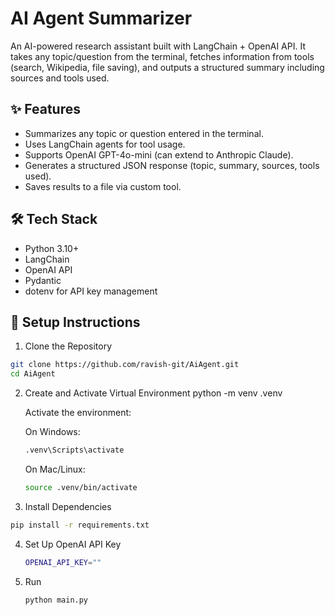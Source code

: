 # AI Agent Summarizer

An AI-powered research assistant built with LangChain + OpenAI API.
It takes any topic/question from the terminal, fetches information from tools (search, Wikipedia, file saving), and outputs a structured summary including sources and tools used.

## ✨ Features
- Summarizes any topic or question entered in the terminal.
- Uses LangChain agents for tool usage.
- Supports OpenAI GPT-4o-mini (can extend to Anthropic Claude).
- Generates a structured JSON response (topic, summary, sources, tools used).
- Saves results to a file via custom tool.

## 🛠️ Tech Stack
- Python 3.10+
- LangChain
- OpenAI API
- Pydantic
- dotenv for API key management

## 🚀 **Setup Instructions**

1. Clone the Repository
  ```bash
  git clone https://github.com/ravish-git/AiAgent.git
  cd AiAgent
```
2. Create and Activate Virtual Environment
  python -m venv .venv

    Activate the environment:
    
    On Windows:
    ```bash
    .venv\Scripts\activate
    ```
   
    On Mac/Linux:
    ```bash
    source .venv/bin/activate
    ```

4. Install Dependencies
  ```bash
  pip install -r requirements.txt
  ```

4. Set Up OpenAI API Key
   ```bash
   OPENAI_API_KEY=""
   ```

5. Run
   ```bash
   python main.py
   ```
